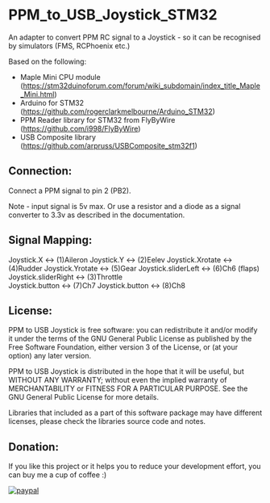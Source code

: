 # PPM_to_USB_Joystick_STM32

An adapter to  convert PPM RC signal to a Joystick - so it can be recognised by simulators (FMS, RCPhoenix etc.)

Based on the following: 
 
  - Maple Mini CPU module (https://stm32duinoforum.com/forum/wiki_subdomain/index_title_Maple_Mini.html) 
  - Arduino for STM32 (https://github.com/rogerclarkmelbourne/Arduino_STM32)
  - PPM Reader library for STM32 from FlyByWire (https://github.com/i998/FlyByWire)
  - USB Composite library (https://github.com/arpruss/USBComposite_stm32f1)
   
   
## Connection:   
Connect a PPM signal to pin 2 (PB2). 

Note - input signal is 5v max. Or use a resistor and a diode as a signal converter to 3.3v as described in the documentation. 

## Signal Mapping:

   Joystick.X            <->      (1)Aileron
   Joystick.Y            <->      (2)Eelev
   Joystick.Xrotate      <->      (4)Rudder
   Joystick.Yrotate      <->      (5)Gear
   Joystick.sliderLeft   <->      (6)Ch6 (flaps)
   Joystick.sliderRight  <->      (3)Throttle  
   Joystick.button       <->      (7)Ch7
   Joystick.button       <->      (8)Ch8 
  
   
## License:
PPM to USB Joystick is free software: you can redistribute it and/or modify
it under the terms of the GNU General Public License as published by
the Free Software Foundation, either version 3 of the License, or
(at your option) any later version.

PPM to USB Joystick is distributed in the hope that it will be useful,
but WITHOUT ANY WARRANTY; without even the implied warranty of
MERCHANTABILITY or FITNESS FOR A PARTICULAR PURPOSE.  See the
GNU General Public License for more details.  

Libraries that included as a part of this software package may have
different licenses,  please check the libraries source code and notes. 

## Donation:
If you like this project or it helps you to reduce your development effort, you can buy me a cup of coffee :) 

[![paypal](https://www.paypalobjects.com/en_US/i/btn/btn_donateCC_LG.gif)](https://www.paypal.com/donate/?business=ifhone777-hub%40yahoo.com&currency_code=USD)